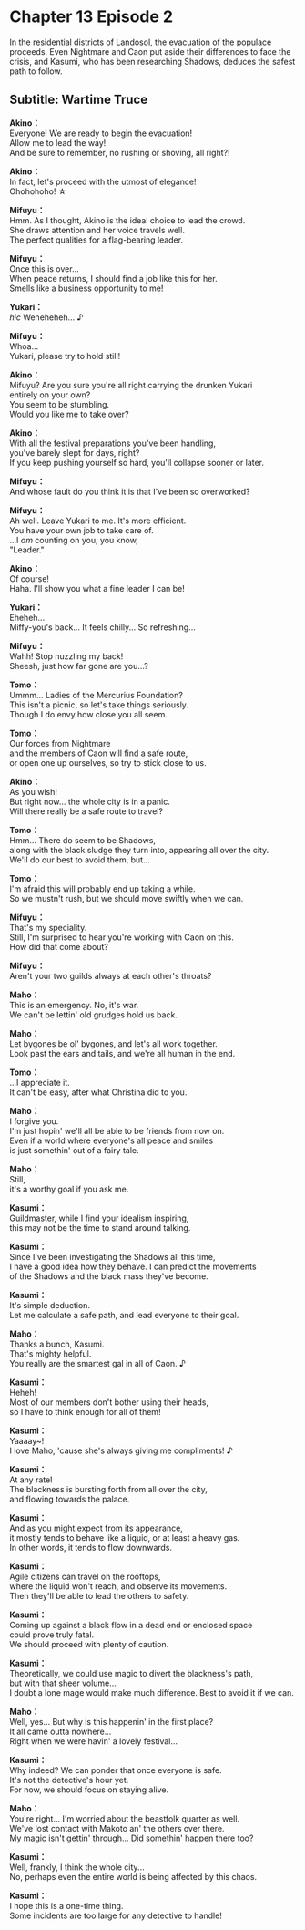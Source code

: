 # Chapter 13 Episode 2
In the residential districts of Landosol, the evacuation of the populace proceeds. Even Nightmare and Caon put aside their differences to face the crisis, and Kasumi, who has been researching Shadows, deduces the safest path to follow.
  
## Subtitle: Wartime Truce
  
**Akino：**  
Everyone! We are ready to begin the evacuation!  
Allow me to lead the way!  
And be sure to remember, no rushing or shoving, all right?!  
  
**Akino：**  
In fact, let's proceed with the utmost of elegance!  
 Ohohohoho! ☆  
  
**Mifuyu：**  
Hmm. As I thought, Akino is the ideal choice to lead the crowd.  
She draws attention and her voice travels well.  
The perfect qualities for a flag-bearing leader.  
  
**Mifuyu：**  
Once this is over...  
When peace returns, I should find a job like this for her.  
Smells like a business opportunity to me!  
  
**Yukari：**  
*hic* Weheheheh... ♪  
  
**Mifuyu：**  
Whoa...  
Yukari, please try to hold still!  
  
**Akino：**  
Mifuyu? Are you sure you're all right carrying the drunken Yukari  
entirely on your own?  
You seem to be stumbling.  
 Would you like me to take over?  
  
**Akino：**  
With all the festival preparations you've been handling,  
you've barely slept for days, right?  
If you keep pushing yourself so hard, you'll collapse sooner or later.  
  
**Mifuyu：**  
And whose fault do you think it is that I've been so overworked?  
  
**Mifuyu：**  
Ah well. Leave Yukari to me. It's more efficient.  
You have your own job to take care of.  
...I *am* counting on you, you know,  
 \"Leader.\"  
  
**Akino：**  
Of course!  
Haha. I'll show you what a fine leader I can be!  
  
**Yukari：**  
Eheheh...  
Miffy-you's back... It feels chilly... So refreshing...  
  
**Mifuyu：**  
Wahh! Stop nuzzling my back!  
Sheesh, just how far gone are you...?  
  
**Tomo：**  
Ummm... Ladies of the Mercurius Foundation?  
This isn't a picnic, so let's take things seriously.  
Though I do envy how close you all seem.  
  
**Tomo：**  
Our forces from Nightmare  
and the members of Caon will find a safe route,  
or open one up ourselves, so try to stick close to us.  
  
**Akino：**  
As you wish!  
But right now... the whole city is in a panic.  
Will there really be a safe route to travel?  
  
**Tomo：**  
Hmm... There do seem to be Shadows,  
along with the black sludge they turn into, appearing all over the city.  
We'll do our best to avoid them, but...  
  
**Tomo：**  
I'm afraid this will probably end up taking a while.  
So we mustn't rush, but we should move swiftly when we can.  
  
**Mifuyu：**  
That's my speciality.  
Still, I'm surprised to hear you're working with Caon on this.  
How did that come about?  
  
**Mifuyu：**  
Aren't your two guilds always at each other's throats?  
  
**Maho：**  
This is an emergency. No, it's war.  
We can't be lettin' old grudges hold us back.  
  
**Maho：**  
Let bygones be ol' bygones, and let's all work together.  
Look past the ears and tails, and we're all human in the end.  
  
**Tomo：**  
...I appreciate it.  
It can't be easy, after what Christina did to you.  
  
**Maho：**  
I forgive you.  
 I'm just hopin' we'll all be able to be friends from now on.  
Even if a world where everyone's all peace and smiles  
is just somethin' out of a fairy tale.  
  
**Maho：**  
Still,  
 it's a worthy goal if you ask me.  
  
**Kasumi：**  
Guildmaster, while I find your idealism inspiring,  
this may not be the time to stand around talking.  
  
**Kasumi：**  
Since I've been investigating the Shadows all this time,  
I have a good idea how they behave. I can predict the movements  
of the Shadows and the black mass they've become.  
  
**Kasumi：**  
It's simple deduction.  
Let me calculate a safe path, and lead everyone to their goal.  
  
**Maho：**  
Thanks a bunch, Kasumi.  
 That's mighty helpful.  
You really are the smartest gal in all of Caon. ♪  
  
**Kasumi：**  
Heheh!  
Most of our members don't bother using their heads,  
so I have to think enough for all of them!  
  
**Kasumi：**  
Yaaaay~!  
I love Maho, 'cause she's always giving me compliments! ♪  
  
**Kasumi：**  
At any rate!  
The blackness is bursting forth from all over the city,  
and flowing towards the palace.  
  
**Kasumi：**  
And as you might expect from its appearance,  
it mostly tends to behave like a liquid, or at least a heavy gas.  
In other words, it tends to flow downwards.  
  
**Kasumi：**  
Agile citizens can travel on the rooftops,  
where the liquid won't reach, and observe its movements.  
Then they'll be able to lead the others to safety.  
  
**Kasumi：**  
Coming up against a black flow in a dead end or enclosed space  
could prove truly fatal.  
We should proceed with plenty of caution.  
  
**Kasumi：**  
Theoretically, we could use magic to divert the blackness's path,  
but with that sheer volume...  
I doubt a lone mage would make much difference. Best to avoid it if we can.  
  
**Maho：**  
Well, yes... But why is this happenin' in the first place?  
It all came outta nowhere...  
Right when we were havin' a lovely festival...  
  
**Kasumi：**  
Why indeed? We can ponder that once everyone is safe.  
It's not the detective's hour yet.  
For now, we should focus on staying alive.  
  
**Maho：**  
You're right... I'm worried about the beastfolk quarter as well.  
We've lost contact with Makoto an' the others over there.  
My magic isn't gettin' through... Did somethin' happen there too?  
  
**Kasumi：**  
Well, frankly, I think the whole city...  
No, perhaps even the entire world is being affected by this chaos.  
  
**Kasumi：**  
I hope this is a one-time thing.  
Some incidents are too large for any detective to handle!  
